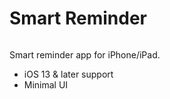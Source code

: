 # Smart Reminder

<img src="https://i.ibb.co/7vJf8Y6/logo.png" alt="" />

Smart reminder app for iPhone/iPad.

  - iOS 13 & later support
  - Minimal UI
